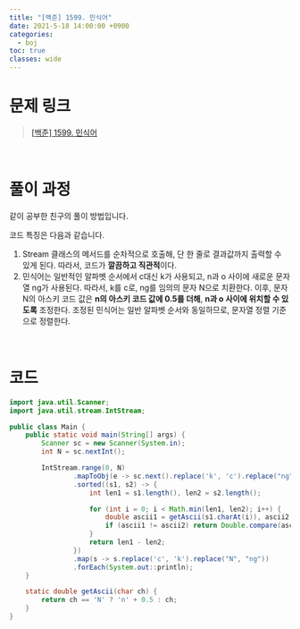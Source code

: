 ```yaml
---
title: "[백준] 1599. 민식어"
date: 2021-5-18 14:00:00 +0900
categories:
  - boj
toc: true
classes: wide
---
```


# 문제 링크

> [[백준] 1599. 민식어](https://www.acmicpc.net/problem/1599)

<br>

# 풀이 과정

같이 공부한 친구의 풀이 방법입니다.

코드 특징은 다음과 같습니다.

1. Stream 클래스의 메서드를 순차적으로 호출해, 단 한 줄로 결과값까지 출력할 수 있게 된다. 따라서, 코드가 **깔끔하고 직관적**이다.
2. 민식어는 일반적인 알파벳 순서에서 c대신 k가 사용되고, n과 o 사이에 새로운 문자열 ng가 사용된다. 따라서, k를 c로, ng를 임의의 문자 N으로 치환한다. 이후, 문자 N의 아스키 코드 값은 **n의 아스키 코드 값에 0.5를 더해**, **n과 o 사이에 위치할 수 있도록** 조정한다. 조정된 민식어는 일반 알파벳 순서와 동일하므로, 문자열 정렬 기준으로 정렬한다.

<br>

# 코드

```java
import java.util.Scanner;
import java.util.stream.IntStream;

public class Main {
    public static void main(String[] args) {
        Scanner sc = new Scanner(System.in);
        int N = sc.nextInt();

        IntStream.range(0, N)
                .mapToObj(e -> sc.next().replace('k', 'c').replace("ng", "N"))
                .sorted((s1, s2) -> {
                    int len1 = s1.length(), len2 = s2.length();

                    for (int i = 0; i < Math.min(len1, len2); i++) {
                        double ascii1 = getAscii(s1.charAt(i)), ascii2 = getAscii(s2.charAt(i));
                        if (ascii1 != ascii2) return Double.compare(ascii1, ascii2);
                    }
                    return len1 - len2;
                })
                .map(s -> s.replace('c', 'k').replace("N", "ng"))
                .forEach(System.out::println);
    }

    static double getAscii(char ch) {
        return ch == 'N' ? 'n' + 0.5 : ch;
    }
}
```